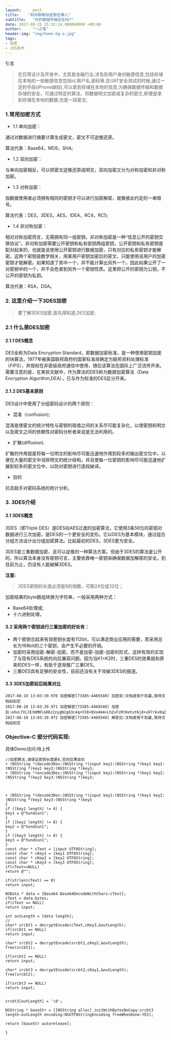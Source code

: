 ```yaml
---
layout:     post
title:    "和你聊聊加密那些事儿"
subtitle:   "你的数据传输安全吗?"
date: 2017-09-25 15:32:24.000000000 +09:00
author:     "一之笔"
header-img: "img/home-bg-o.jpg"
tags:
- 加密
- iOS技术
---
```



引言

> 在日常设计及开发中，尤其是金融行业,涉及到用户身份敏感信息,包括存储在本地的一些敏感信息包括id,用户名,密码等,在UAT安全测试的时候,通过一定的手段(iPhone越狱),可以拿到存储在本地的信息,为确保数据传输和数据存储的安全，可通过特定的算法，将数据明文加密成复杂的密文,即便是拿到存储在本地的数据,也是一段密文;


### 1.常用加密方式

* 1.1 单向加密：

通过对数据进行摘要计算生成密文，密文不可逆推还原。

算法代表：Base64，MD5，SHA;

* 1.2 双向加密：

与单向加密相反，可以把密文逆推还原成明文，双向加密又分为对称加密和非对称加密。

* 1.3 对称加密：

指数据使用者必须拥有相同的密钥才可以进行加密解密，就像彼此约定的一串暗号。

算法代表：DES，3DES，AES，IDEA，RC4，RC5;

* 1.4 非对称加密：

相对对称加密而言，无需拥有同一组密钥，非对称加密是一种“信息公开的密钥交换协议”。非对称加密需要公开密钥和私有密钥两组密钥，公开密钥和私有密钥是配对起来的，也就是说使用公开密钥进行数据加密，只有对应的私有密钥才能解密。这两个密钥是数学相关，用某用户密钥加密后的密文，只能使用该用户的加密密钥才能解密。如果知道了其中一个，并不能计算出另外一个。因此如果公开了一对密钥中的一个，并不会危害到另外一个密钥性质。这里把公开的密钥为公钥，不公开的密钥为私钥。

算法代表：RSA，DSA。

### 2. 这里介绍一下3DES加密


> 要了解3DES加密,首先得知道,DES加密;

### 2.1 什么是DES加密

#### 2.1.1 DES概念
DES全称为Data Encryption Standard，即数据加密标准，是一种使用密钥加密的块算法，1977年被美国联邦政府的国家标准局确定为联邦资料处理标准（FIPS），并授权在非密级政府通信中使用，随后该算法在国际上广泛流传开来。需要注意的是，在某些文献中，作为算法的DES称为数据加密算法（Data Encryption Algorithm,DEA），已与作为标准的DES区分开来。

#### 2.1.2 DES基本原则

DES设计中使用了分组密码设计的两个原则：

* 混淆（confusion);

混淆是使密文的统计特性与密钥的取值之间的关系尽可能复杂化，以使密钥和明文以及密文之间的依赖性对密码分析者来说是无法利用的。


* 扩散(diffusion).

扩散的作用就是将每一位明文的影响尽可能迅速地作用到较多的输出密文位中，以便在大量的密文中消除明文的统计结构，并且使每一位密钥的影响尽可能迅速地扩展到较多的密文位中，以防对密钥进行逐段破译。

* 目的

抗击敌手对密码系统的统计分析。

### 3. 3DES介绍

#### 3.1 3DES概念

3DES（即Triple DES）是DES向AES过渡的加密算法，它使用3条56位的密钥对数据进行三次加密。是DES的一个更安全的变形。它以DES为基本模块，通过组合分组方法设计出分组加密算法。比起最初的DES，3DES更为安全。

3DES是三重数据加密，且可以逆推的一种算法方案。但由于3DES的算法是公开的，所以算法本身没有密钥可言，主要依靠唯一密钥来确保数据加解密的安全。到目前为止，仍没有人能破解3DES。

**注意:**

> 3DES密钥的长度必须是8的倍数，可取24位或32位；

加密结果的byte数组转换为字符串，一般采用两种方式：

* Base64处理或;
* 十六进制处理。

#### 3.2 采用两个密钥进行三重加密的好处有：

* 两个密钥合起来有效密钥长度有112bit，可以满足商业应用的需要，若采用总长为168bit的三个密钥，会产生不必要的开销。
* 加密时采用加密-解密-加密，而不是加密-加密-加密的形式，这样有效的实现了与现有DES系统的向后兼容问题。因为当K1=K2时，三重DES的效果就和原来的DES一样，有助于逐渐推广三重DES。
* 三重DES具有足够的安全性，目前还没有关于攻破3DES的报道。


#### 3.3 3DES加密前后结果对比

```
2017-08-10 13:03:39.970 加密解密[73385:4469340] 加密前:文档虐我千百遍,我待文档如初恋
2017-08-10 13:03:39.971 加密解密[73385:4469340] 加密后:oXvL7VLlE3mMHlo88z2zygN2g63c4q+VI8+QVo4m4+LhZvFzRtKetut6jd+u97rkv0qZw4rQZa6LxD5uP9rMpg==
2017-08-10 13:03:39.972 加密解密[73385:4469340] 解密后:文档虐我千百遍,我待文档如初恋

```


### Objective-C 部分代码实现:

具体Demo访问:待上传

```
//加密算法,请保证密钥长度是8,否则后果自负
+ (NSString *)decode3Des:(NSString *)input key1:(NSString *)key1 key2:(NSString *)key2 key3:(NSString *)key3;
+ (NSString *)encode3Des:(NSString *)input key1:(NSString *)key1 key2:(NSString *)key2 key3:(NSString *)key3;

```

```


+ (NSString *)decode3Des:(NSString *)input key1:(NSString *)key1 key2:(NSString *)key2 key3:(NSString *)key3
{
if ([key1 length] != 8) {
key1 = @"hundsun1";
}
if ([key2 length] != 8) {
key2 = @"hundsun1";
}
if ([key3 length] != 8) {
key3 = @"hundsun1";
}
const char * cText = [input UTF8String];
const char * cKey1 = [key1 UTF8String];
const char * cKey2 = [key2 UTF8String];
const char * cKey3 = [key3 UTF8String];
if(cText==NULL)
return @"";

if(strlen(cText) == 0)
return input;

NSData * data = [Base64 Base64DecodeWithChars:cText];
cText = data.bytes;
if(cText == NULL)
return input;

int outLength = [data length];
//
char* srcbt1 = decryptEncode(cText,cKey3,&outLength);
if(srcbt1 == NULL)
return input;

char* srcbt2 = decryptEncode(srcbt1,cKey2,&outLength);
free(srcbt1);

if(srcbt2 == NULL)
return input;

char* srcbt3 = decryptEncode(srcbt2,cKey1,&outLength);
free(srcbt2);

if(srcbt3 == NULL)
return input;


srcbt3[outLength] = '\0';

NSString * baseStr = [[NSString alloc] initWithBytesNoCopy:srcbt3 length:outLength encoding:NSUTF8StringEncoding freeWhenDone:YES];

return [baseStr autorelease];

}


```



